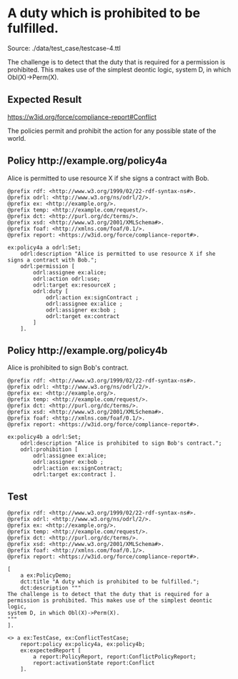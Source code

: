 # A duty which is prohibited to be fulfilled.
Source: ./data/test_case/testcase-4.ttl

 The challenge is to detect that the duty that is required for a permission is prohibited. This makes use of the simplest deontic logic, system D, in which Obl(X)->Perm(X). 


## Expected Result 

https://w3id.org/force/compliance-report#Conflict

The policies permit and prohibit the action for any possible state of the world.

<h2>Policy <span>http://example.org/policy4a</span></h2>

Alice is permitted to use resource X if she signs a contract with Bob.

```
@prefix rdf: <http://www.w3.org/1999/02/22-rdf-syntax-ns#>.
@prefix odrl: <http://www.w3.org/ns/odrl/2/>.
@prefix ex: <http://example.org/>.
@prefix temp: <http://example.com/request/>.
@prefix dct: <http://purl.org/dc/terms/>.
@prefix xsd: <http://www.w3.org/2001/XMLSchema#>.
@prefix foaf: <http://xmlns.com/foaf/0.1/>.
@prefix report: <https://w3id.org/force/compliance-report#>.

ex:policy4a a odrl:Set;
    odrl:description "Alice is permitted to use resource X if she signs a contract with Bob.";
    odrl:permission [
        odrl:assignee ex:alice;
        odrl:action odrl:use;
        odrl:target ex:resourceX ;
        odrl:duty [
            odrl:action ex:signContract ;
            odrl:assignee ex:alice ; 
            odrl:assigner ex:bob ; 
            odrl:target ex:contract
        ]
    ].
```

<h2>Policy <span>http://example.org/policy4b</span></h2>

Alice is prohibited to sign Bob's contract.

```
@prefix rdf: <http://www.w3.org/1999/02/22-rdf-syntax-ns#>.
@prefix odrl: <http://www.w3.org/ns/odrl/2/>.
@prefix ex: <http://example.org/>.
@prefix temp: <http://example.com/request/>.
@prefix dct: <http://purl.org/dc/terms/>.
@prefix xsd: <http://www.w3.org/2001/XMLSchema#>.
@prefix foaf: <http://xmlns.com/foaf/0.1/>.
@prefix report: <https://w3id.org/force/compliance-report#>.

ex:policy4b a odrl:Set;
    odrl:description "Alice is prohibited to sign Bob's contract.";
    odrl:prohibition [
        odrl:assignee ex:alice;
        odrl:assigner ex:bob ;
        odrl:action ex:signContract;
        odrl:target ex:contract ].
```

## Test

```
@prefix rdf: <http://www.w3.org/1999/02/22-rdf-syntax-ns#>.
@prefix odrl: <http://www.w3.org/ns/odrl/2/>.
@prefix ex: <http://example.org/>.
@prefix temp: <http://example.com/request/>.
@prefix dct: <http://purl.org/dc/terms/>.
@prefix xsd: <http://www.w3.org/2001/XMLSchema#>.
@prefix foaf: <http://xmlns.com/foaf/0.1/>.
@prefix report: <https://w3id.org/force/compliance-report#>.

[
    a ex:PolicyDemo;
    dct:title "A duty which is prohibited to be fulfilled.";
    dct:description """
The challenge is to detect that the duty that is required for a 
permission is prohibited. This makes use of the simplest deontic logic,
system D, in which Obl(X)->Perm(X).
"""
].

<> a ex:TestCase, ex:ConflictTestCase;
    report:policy ex:policy4a, ex:policy4b;
    ex:expectedReport [
        a report:PolicyReport, report:ConflictPolicyReport;
        report:activationState report:Conflict
    ].

```
